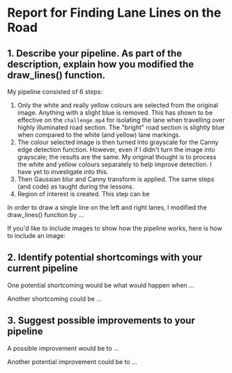 # Report for Finding Lane Lines on the Road

## 1. Describe your pipeline. As part of the description, explain how you modified the draw_lines() function.

My pipeline consisted of 6 steps:
1. Only the white and really yellow colours are selected from the original image. Anything with a slight blue is removed. This has shown to be effective on the `challenge.mp4` for isolating the lane when travelling over highly illuminated road section. The "bright" road section is slightly blue when compared to the white (and yellow) lane markings.
2. The colour selected image is then turned into grayscale for the Canny edge detection function. However, even if I didn't turn the image into grayscale; the results are the same. My original thought is to process the white and yellow colours separately to help improve detection. I have yet to investigate into this.
3. Then Gaussian blur and Canny transform is applied. The same steps (and code) as taught during the lessons.
4. Region of interest is created. This step can be

In order to draw a single line on the left and right lanes, I modified the draw_lines() function by ...

If you'd like to include images to show how the pipeline works, here is how to include an image:



## 2. Identify potential shortcomings with your current pipeline


One potential shortcoming would be what would happen when ...

Another shortcoming could be ...


## 3. Suggest possible improvements to your pipeline

A possible improvement would be to ...

Another potential improvement could be to ...
